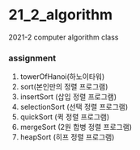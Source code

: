 # 21_2_algorithm
2021-2 computer algorithm class

### assignment
1. towerOfHanoi(하노이타워)
2. sort(본인만의 정렬 프로그램)
3. insertSort (삽입 정렬 프로그램)
4. selectionSort (선택 정렬 프로그램)
5. quickSort (퀵 정렬 프로그램)
6. mergeSort (2원 합병 정렬 프로그램)
7. heapSort (히프 정렬 프로그램)

